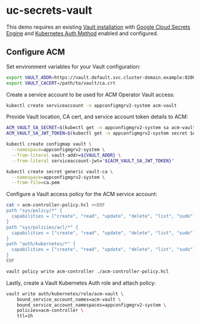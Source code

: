 # uc-secrets-vault

This demo requires an existing [Vault installation](vault-server.md) with [Google Cloud Secrets Engine](gcp-engine.md) and [Kubernetes Auth Method](k8s-auth.md) enabled and configured.

## Configure ACM

Set environment variables for your Vault configuration:
```bash
export VAULT_ADDR=https://vault.default.svc.cluster-domain.example:8200
export VAULT_CACERT=/path/to/vault/ca.crt
```

Create a service account to be used for ACM Operator Vault access:
```bash
kubectl create serviceaccount -n appconfigmgrv2-system acm-vault
```

Provide Vault location, CA cert, and service account token details to ACM:
```bash
ACM_VAULT_SA_SECRET=$(kubectl get -n appconfigmgrv2-system sa acm-vault -o jsonpath="{.secrets[*]['name']}")
ACM_VAULT_SA_JWT_TOKEN=$(kubectl get -n appconfigmgrv2-system secret $ACM_VAULT_SA_SECRET -o jsonpath="{.data.token}" | base64 --decode; echo)

kubectl create configmap vault \
  --namespace=appconfigmgrv2-system \
  --from-literal vault-addr=${VAULT_ADDR} \
  --from-literal serviceaccount-jwt="${ACM_VAULT_SA_JWT_TOKEN}"

kubectl create secret generic vault-ca \
  --namespace=appconfigmgrv2-system \
  --from-file=ca.pem
```

Configure a Vault access policy for the ACM service account:
```bash
cat > acm-controller-policy.hcl <<EOF
path "sys/policy/*" {
  capabilities = ["create", "read", "update", "delete", "list", "sudo"]
}
path "sys/policies/acl/*" {
  capabilities = ["create", "read", "update", "delete", "list", "sudo"]
}
path "auth/kubernetes/*" {
  capabilities = ["create", "read", "update", "delete", "list", "sudo"]
}
EOF

vault policy write acm-controller ./acm-controller-policy.hcl
```

Lastly, create a Vault Kubernetes Auth role and attach policy:
```bash
vault write auth/kubernetes/role/acm-vault \
    bound_service_account_names=acm-vault \
    bound_service_account_namespaces=appconfigmgrv2-system \
    policies=acm-controller \
    ttl=1h
```
